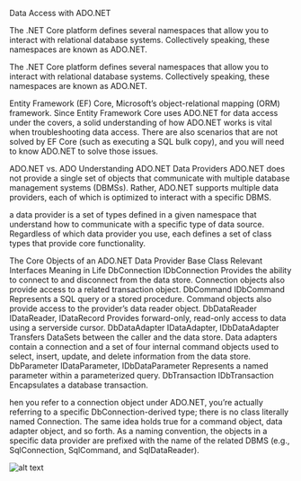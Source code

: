 Data Access with ADO.NET

The .NET Core platform defines several namespaces that allow you to interact with relational database
systems. Collectively speaking, these namespaces are known as ADO.NET.

The .NET Core platform defines several namespaces that allow you to interact with relational database
systems. Collectively speaking, these namespaces are known as ADO.NET.


Entity Framework (EF)
Core, Microsoft’s object-relational mapping (ORM) framework. Since Entity Framework Core uses ADO.NET for
data access under the covers, a solid understanding of how ADO.NET works is vital when troubleshooting data
access. There are also scenarios that are not solved by EF Core (such as executing a SQL bulk copy), and you
will need to know ADO.NET to solve those issues.


ADO.NET vs. ADO
Understanding ADO.NET Data Providers
ADO.NET does not provide a single set of objects that communicate with multiple database management
systems (DBMSs). Rather, ADO.NET supports multiple data providers, each of which is optimized to interact
with a specific DBMS.


a data provider is a set of types defined in a given namespace that understand how to
communicate with a specific type of data source. Regardless of which data provider you use, each defines a
set of class types that provide core functionality.


The Core Objects of an ADO.NET Data Provider
Base Class Relevant Interfaces Meaning in Life
DbConnection IDbConnection Provides the ability to connect to and disconnect from the
data store. Connection objects also provide access to a related
transaction object.
DbCommand IDbCommand Represents a SQL query or a stored procedure. Command objects
also provide access to the provider’s data reader object.
DbDataReader IDataReader,
IDataRecord
Provides forward-only, read-only access to data using a serverside
cursor.
DbDataAdapter IDataAdapter,
IDbDataAdapter
Transfers DataSets between the caller and the data store.
Data adapters contain a connection and a set of four internal
command objects used to select, insert, update, and delete
information from the data store.
DbParameter IDataParameter,
IDbDataParameter
Represents a named parameter within a parameterized query.
DbTransaction IDbTransaction Encapsulates a database transaction.


hen you refer to a connection object under ADO.NET, you’re actually referring to a specific
DbConnection-derived type; there is no class literally named Connection. The same idea holds true for a
command object, data adapter object, and so forth. As a naming convention, the objects in a specific data provider
are prefixed with the name of the related DBMS (e.g., SqlConnection, SqlCommand, and SqlDataReader).

![alt text](image.png)


